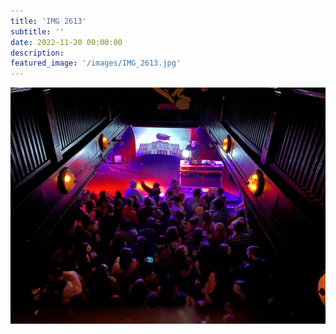 ```yaml
---
title: 'IMG 2613'
subtitle: ''
date: 2022-11-20 00:00:00
description: 
featured_image: '/images/IMG_2613.jpg'
---
```


![](/images/IMG_2613.jpg)
